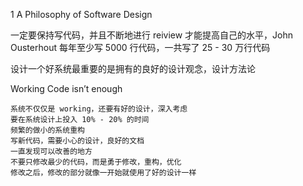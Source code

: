 
1  A Philosophy of Software Design

一定要保持写代码，并且不断地进行 reiview 才能提高自己的水平，John Ousterhout 每年至少写 5000 行代码，一共写了 25 - 30 万行代码

设计一个好系统最重要的是拥有的良好的设计观念，设计方法论

Working Code isn’t enough

    系统不仅仅是 working，还要有好的设计，深入考虑
    要在系统设计上投入 10% - 20% 的时间
    频繁的做小的系统重构
    写新代码，需要小心的设计，良好的文档
    一直发现可以改善的地方
    不要只修改最少的代码，而是勇于修改，重构，优化
    修改之后，修改的部分就像一开始就使用了好的设计一样
